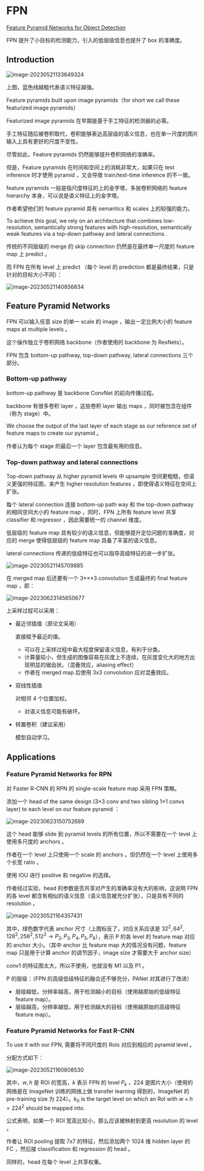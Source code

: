 # FPN

[Feature Pyramid Networks for Object Detection](https://arxiv.org/abs/1612.03144)

FPN 提升了小目标的检测能力，引入的低层级信息也提升了 box 的准确度。

## Introduction

![image-20230521133649324](images/FPN/image-20230521133649324.png)

上图，蓝色线越粗代表语义特征越强。

Feature pyramids built upon image pyramids（for short we call these featurized image pyramids）

Featurized image pyramids 在早期是基于手工特征的检测器的必需。

手工特征随后被卷积取代，卷积能够表达高层级的语义信息，也在单一尺度的图片输入上具有更好的尺度不变性。

尽管如此，Feature pyramids 仍然能够提升卷积网络的准确率。

但是，Feature pyramids 在时间和空间上的消耗非常大，如果只在 test inference 时才使用 pyramid ，又会导致  train/test-time inference 的不一致。

feature pyramids 一般是指尺度特征的上的金字塔，多层卷积网络的 feature hierarchy 本身，可以说是语义特征上的金字塔。

作者希望他们的 feature pyramid 具有 semantics 和 scales 上的较强的能力。

To achieve this goal, we rely on an architecture that combines low-resolution, semantically strong features with high-resolution, semantically weak features via a top-down pathway and lateral connections .

传统的不同层级的 merge 的 skip connection 仍然是在最终单一尺度的 feature map 上 predict 。

而 FPN 在所有 level 上 predict （每个 level 的 prediction 都是最终结果，只是针对的目标大小不同）：

![image-20230521140856834](images/FPN/image-20230521140856834.png)

## Feature Pyramid Networks

FPN 可以输入任意 size 的单一 scale 的 image ，输出一定比例大小的 feature maps at multiple levels 。

这个操作独立于卷积网络 backbone（作者使用的 backbone 为 ResNets）。

FPN 包含 bottom-up pathway, top-down pathway, lateral connections 三个部分。

### Bottom-up pathway

bottom-up pathway 是 backbone ConvNet 的前向传播过程。

backbone 有很多卷积 layer ，这些卷积 layer 输出 maps ，同时被包含在组件（称为 stage）中。

We choose the output of the last layer of each stage as our reference set of feature maps to create our pyramid 。

作者认为每个 stage 的最后一个 layer 包含最有用的信息。

### Top-down pathway and lateral connections

Top-down pathway 从 higher pyramid levels 中 upsample 空间更粗糙，但语义更强的特征图，来产生 higher resolution features ，即使得语义特征在空间上扩张。

每个 lateral connection 连接 bottom-up path way 和 the top-down pathway 的相同空间大小的 feature map ，同时，FPN 上所有 feature level 共享 classifier 和 regressor ，因此需要统一的 channel 维度。

低层级的 feature map 具有较少的语义信息，但能够提升定位问题的准确度，对应的 merge 使得低层级的 feature map 具备了丰富的语义信息。

lateral connections 传递的低级特征也可以指导高级特征的进一步扩张。

![image-20230521145709885](images/FPN/image-20230521145709885.png)

在 merged map 后还要有一个 3*×*3 convolution 生成最终的 final feature map ，即：

![image-20230623145650677](images/FPN/image-20230623145650677.png)

上采样过程可以采用：

- 最近邻插值（原论文采用）

	直接赋予最近的值。

	- 可以在上采样过程中最大程度保留语义信息，有利于分类。
	- 计算量较小，但生成的图像容易在灰度上不连续，在灰度变化大的地方出现明显的锯齿状。（混叠效应，aliasing effect）
	- 作者在 merged map 后使用 3x3 convolution 应对混叠效应。

- 双线性插值

	对相邻 4 个位置加权。

	- 对语义信息可能有破坏。

- 转置卷积（建议采用）

	模型自动学习。

## Applications

### Feature Pyramid Networks for RPN

对 Faster R-CNN 的 RPN 的 single-scale feature map 采用 FPN 策略。

添加一个 head of the same design (3×3 conv and two sibling 1×1 convs layer) to each level on our feature pyramid ：

![image-20230623150752689](images/FPN/image-20230623150752689.png)

这个 head 能够 slide 到 pyramid levels 的所有位置，所以不需要在一个 level 上使用多尺度的 anchors 。

作者在一个 level 上只使用一个 scale 的 anchors ，但仍然在一个 level 上使用多个长宽 ratio 。

使用 IOU 进行 positive 和 negative 的选择。

作者经过实验，head 的参数是否共享对产生的准确率没有大的影响，这说明 FPN 的各 level 都含有相似的语义信息（语义信息被充分扩张），只是具有不同的 resolution 。

![image-20230521164357431](images/FPN/image-20230521164357431.png)

其中，绿色数字代表 anchor 尺寸（上图标反了，对应关系应该是 ${32^2,64^2,128^2,256^2,512^2} \to {P_2,P_3,P_4,P_5,P_6}$），表示 P 的各 level 的 feature map 对应的 anchor 大小。（其中 anchor 比 feature map 大的情况没有问题，feature map 只是用于计算 anchor 的调节因子，image size 才需要大于 anchor size）

conv1 的特征图太大，所以不使用，也就没有 M1 以及 P1 。

P 的层级：（FPN 的高级低级特征的融合还不够充分，PANet 对其进行了改进）

- 层级越低，分辨率越高，用于检测越小的目标（使用越原始的低级特征 feature map）。
- 层级越高，分辨率越低，用于检测越大的目标（使用越原始的高级特征 feature map）。

### Feature Pyramid Networks for Fast R-CNN

To use it with our FPN, 需要将不同尺度的 RoIs 对应到相应的 pyramid level 。

分配方式如下：

![image-20230521160808530](images/FPN/image-20230521160808530.png)

其中，$w,h$ 是 ROI 的宽高，$k$ 表示 FPN 的 level $P_k$ ，$224$​ 是图片大小（使用的网络是在 ImageNet 训练的网络上做 transfer learning 得到的，ImageNet 的  pre-training size 为 224）。$k_0$ is the target level on which an RoI with $w \times h = 224^2$ should be mapped into.

公式表明，如果一个 ROI 宽高比较小，那么应该被映射到更高 resolution 的 level 。

作者让 ROI pooling 提取 7x7 的特征，然后添加两个 1024 维 hidden layer 的 FC ，然后接 classification 和 regression 的 head 。

同样的，head 在每个 level 上共享权重。